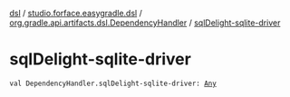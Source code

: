 [dsl](../../index.md) / [studio.forface.easygradle.dsl](../index.md) / [org.gradle.api.artifacts.dsl.DependencyHandler](index.md) / [sqlDelight-sqlite-driver](./sql-delight-sqlite-driver.md)

# sqlDelight-sqlite-driver

`val DependencyHandler.sqlDelight-sqlite-driver: `[`Any`](https://kotlinlang.org/api/latest/jvm/stdlib/kotlin/-any/index.html)
